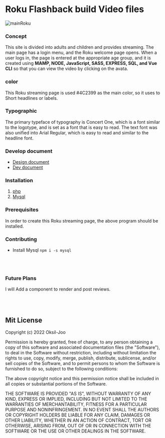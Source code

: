 
# Roku Flashback build Video files
![mainRoku](https://user-images.githubusercontent.com/72535594/145485291-81e1a99c-2bbe-492d-968b-413c2811790f.jpg)<br/>
### Concept
This site is divided into adults and children and provides streaming. The main page has a login menu, and the Roku welcome page opens. When a user logs in, the page is entered at the appropriate age group, and it is created using **MAMP, NODE, JavaScript, SASS, EXPRESS, SQL, and Vue CLI** so that you can view the video by clicking on the avata.

### color
This Roku streaming page is used #4C2399 as the main color, so it uses to Short headlines or labels. 

### Typographic
The primary typeface of typography is Concert One, which is a font similar to the logotype, and is set as a font that is easy to read. The text font was also unified into Arial Regular, which is easy to read and similar to the headline font.

### Develop document
- [Design document](https://docs.google.com/document/d/1HCrnyL23_EqnntXiBGVfNVKFJAsvMpEt8ApWnenlNnk/edit?usp=sharing)
- [Dev document](https://docs.google.com/document/d/1dldCZPVgjI7pqrYsycNrXO8zZg4jXAPpTUGutPunyFE/edit?usp=sharing)

### Installation
1. [php](https://www.php.net/)
2. [Mysql](https://www.npmjs.com/package/mysql)

### Prerequisites
In order to create this Roku streaming page, the above program should be installed.

### Contributing
* Install Mysql `npm i -s mysql`

<br/><br/>
### Future Plans
I will Add a component to render and post reviews.


<br/><br/>
## Mit License

Copyright (c) 2022 Oksil-Joo

Permission is hereby granted, free of charge, to any person obtaining a copy
of this software and associated documentation files (the "Software"), to deal
in the Software without restriction, including without limitation the rights
to use, copy, modify, merge, publish, distribute, sublicense, and/or sell
copies of the Software, and to permit persons to whom the Software is
furnished to do so, subject to the following conditions:

The above copyright notice and this permission notice shall be included in all
copies or substantial portions of the Software.

THE SOFTWARE IS PROVIDED "AS IS", WITHOUT WARRANTY OF ANY KIND, EXPRESS OR
IMPLIED, INCLUDING BUT NOT LIMITED TO THE WARRANTIES OF MERCHANTABILITY,
FITNESS FOR A PARTICULAR PURPOSE AND NONINFRINGEMENT. IN NO EVENT SHALL THE
AUTHORS OR COPYRIGHT HOLDERS BE LIABLE FOR ANY CLAIM, DAMAGES OR OTHER
LIABILITY, WHETHER IN AN ACTION OF CONTRACT, TORT OR OTHERWISE, ARISING FROM,
OUT OF OR IN CONNECTION WITH THE SOFTWARE OR THE USE OR OTHER DEALINGS IN THE
SOFTWARE.